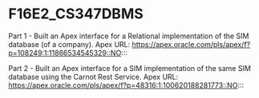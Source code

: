 # F16E2_CS347DBMS

Part 1 - Built an Apex interface for a Relational implementation of the SIM database (of a company).
Apex URL: https://apex.oracle.com/pls/apex/f?p=108249:1:11866534545329::NO:::

Part 2 - Built an Apex interface for a SIM implementation of the same SIM database using the Carnot Rest Service.
Apex URL: https://apex.oracle.com/pls/apex/f?p=48316:1:100620188281773::NO:::
